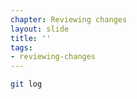 ```yaml
---
chapter: Reviewing changes
layout: slide
title: ''
tags:
- reviewing-changes
---
```


```bash
git log
```
